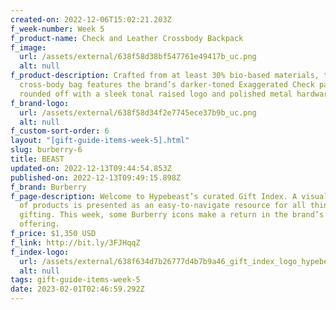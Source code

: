 ```yaml
---
created-on: 2022-12-06T15:02:21.203Z
f_week-number: Week 5
f_product-name: Check and Leather Crossbody Backpack
f_image:
  url: /assets/external/638f58d38bf547761e49417b_uc.png
  alt: null
f_product-description: Crafted from at least 30% bio-based materials, this
  cross-body bag features the brand’s darker-toned Exaggerated Check pattern and
  rounded off with a sleek tonal raised logo and polished metal hardware.
f_brand-logo:
  url: /assets/external/638f58d34f2e7745ece37b9b_uc.png
  alt: null
f_custom-sort-order: 6
layout: "[gift-guide-items-week-5].html"
slug: burberry-6
title: BEAST
updated-on: 2022-12-13T09:44:54.853Z
published-on: 2022-12-13T09:49:15.898Z
f_brand: Burberry
f_page-description: Welcome to Hypebeast’s curated Gift Index. A visual library
  of products is presented as an easy-to-navigate resource for all things
  gifting. This week, some Burberry icons make a return in the brand’s latest
  offering.
f_price: $1,350 USD
f_link: http://bit.ly/3FJHqqZ
f_index-logo:
  url: /assets/external/638f634d7b26777d4b7b9a46_gift_index_logo_hypebeast_burberry.svg
  alt: null
tags: gift-guide-items-week-5
date: 2023-02-01T02:46:59.292Z
---
```

